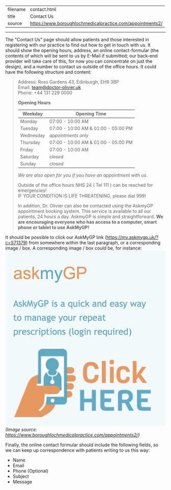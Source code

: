 |          |                                                           |
|----------|-----------------------------------------------------------|
| filename | contact.html                                              |
| title    | Contact Us                                                |
| source   | https://www.boroughlochmedicalpractice.com/appointments2/ |
------------------------------------------------------------------------

The "Contact Us" page should allow patients and those interested in registering with our practice to find out how to get in touch with us. It should show the opening hours, address, an online contact-formular (the contents of which will be sent to us by E-Mail if submitted; our back-end provider will take care of this, for now you can concentrate on just the design), and a number to contact us outside of the office hours. It could have the following structure and content:


> Address: Ross Gardens 43, Edinburgh, EH9 3BP  
> Email: team@doctor-olivier.uk  
> Phone: +44 131 229 0000
>
> **Opening Hours**
>
> |Weekday  | Opening Time                            |
> |---------|-----------------------------------------|
> |Monday   | 07:00 - 10:00 AM                        |
> |Tuesday  | 07:00 - 10:00 AM &amp; 01:00 - 05:00 PM |
> |Wednesday| *appointments only*                     |
> |Thursday | 07:00 - 10:00 AM &amp; 01:00 - 05:00 PM |
> |Friday   | 07:00 - 10:00 AM                        |
> |Saturday | *closed*                                |
> |Sunday   | *closed*                                |
> *We are also open for you if you have an appointment with us.*
>
> Outside of the office hours NHS 24 ( Tel 111 ) can be reached for emergencies!  
> IF YOUR CONDITION IS LIFE THREATENING, please dial 999!
>
>
> In addition, Dr. Olivier can also be contacted using the AskmyGP appointment booking system. This service is available to all our patients, 24 hours a day. AskmyGP is simple and straightforward.
> **We are encouraging everyone who has access to a computer, smart phone or tablet to use AskMyGP!**

It should be possible to click our AskMyGP link (https://my.askmygp.uk/?c=S71379) from somewhere within the last paragraph, or a corresponding image / box. A corresponding image / box could be, for instance:
![AskMyGP](../images/askmygp.png)   
*(Image source: https://www.boroughlochmedicalpractice.com/appointments2/)*

Finally, the online contact formular should include the following fields, so we can keep up correspondence with patients writing to us this way:
- Name
- Email
- Phone (Optional)
- Subject
- Message
